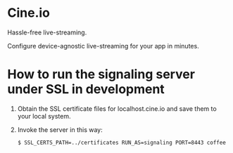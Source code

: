 # Cine.io

Hassle-free live-streaming.

Configure device-agnostic live-streaming for your app in minutes.


# How to run the signaling server under SSL in development

1. Obtain the SSL certificate files for localhost.cine.io and save them to your local system.
2. Invoke the server in this way:

   ```bash
   $ SSL_CERTS_PATH=../certificates RUN_AS=signaling PORT=8443 coffee server.coffee
   ```
